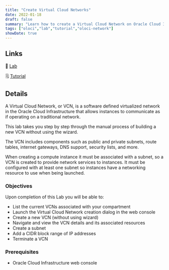 ```yaml
---
title: "Create Virtual Cloud Networks"
date: 2022-01-18
draft: false
summary: "Learn how to create a Virtual Cloud Network on Oracle Cloud Infrastructure."
tags: ["oloci","lab","tutorial","oloci-network"]
showDate: true
---
```


## Links

:crescent_moon: [Lab](https://luna.oracle.com/lab/5a3f5ad9-7931-43d8-bcdb-40884d6a100f)

:spiral_notepad: [Tutorial](https://docs.oracle.com/en/learn/create-vcn)

## Details

A Virtual Cloud Network, or VCN, is a software defined virtualized network in the Oracle Cloud Infrastructure that allows instances to communicate as if operating on a traditional network.

This lab takes you step by step through the manual process of building a new VCN without using the wizard.

The VCN includes components such as public and private subnets, route tables, internet gateways, DNS support, security lists, and more.

When creating a compute instance it must be associated with a subnet, so a VCN is created to provide network services to instances. It must be configured with at least one subnet so instances have a networking resource to use when being launched.

### Objectives

Upon completion of this Lab you will be able to:

- List the current VCNs associated with your compartment
- Launch the Virtual Cloud Network creation dialog in the web console
- Create a new VCN (without using wizard)
- Navigate and view the VCN details and its associated resources
- Create a subnet
- Add a CIDR block range of IP addresses
- Terminate a VCN

### Prerequisites

- Oracle Cloud Infrastructure web console


